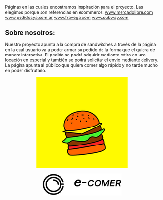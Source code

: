 Páginas en las cuales encontramos inspiración para el proyecto. Las elegimos porque son referencias en ecommerce: www.mercadolibre.com www.pedidosya.com.ar www.fravega.com www.subway.com


<h2>Sobre nosotros:</h2><div>
Nuestro proyecto apunta a la compra de sandwitches a través de la página en la cual usuario va a poder armar su pedido de la forma que el quiera de manera interactiva. El pedido se podrá adquirir mediante retiro en una locación en especial y también se podrá solicitar el envio mediante delivery. La página apunta al público que quiera comer algo rápido y no tarde mucho en poder disfrutarlo.

<p align="center">
<img width="300" height="300" src="/src/assets/to_readme/splashhamb.gif">
</p>
<p align="center">
<img width="257" height="72" src="/src/assets/to_readme/logo.png">
</p>


